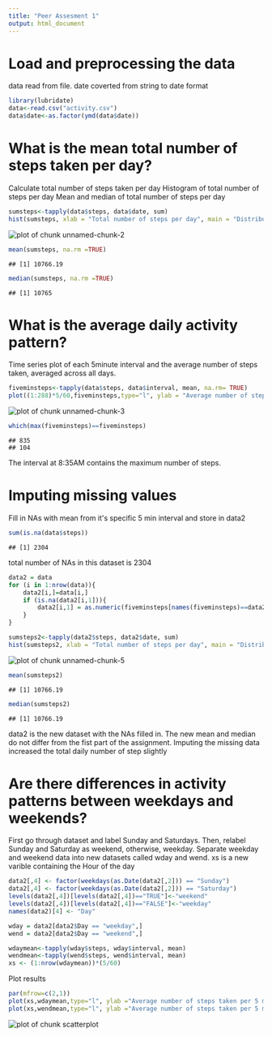 ```yaml
---
title: "Peer Assesment 1"
output: html_document
---
```


# Load and preprocessing the data
data read from file. date coverted from string to date format


```r
library(lubridate)
data<-read.csv("activity.csv")
data$date<-as.factor(ymd(data$date))
```
# What is the mean total number of steps taken per day?
Calculate total number of steps taken per day
Histogram of total number of steps per day
Mean and median of total number of steps per day


```r
sumsteps<-tapply(data$steps, data$date, sum)
hist(sumsteps, xlab = "Total number of steps per day", main = "Distribution of tuotal number of steps per day")
```

![plot of chunk unnamed-chunk-2](figure/unnamed-chunk-2-1.png) 

```r
mean(sumsteps, na.rm =TRUE)
```

```
## [1] 10766.19
```

```r
median(sumsteps, na.rm =TRUE)
```

```
## [1] 10765
```

# What is the average daily activity pattern?
Time series plot of each 5minute interval and the average number of steps taken, averaged across all days.


```r
fiveminsteps<-tapply(data$steps, data$interval, mean, na.rm= TRUE)
plot((1:288)*5/60,fiveminsteps,type="l", ylab = "Average number of steps taken per 5 min interval", xlab = "Hour of day")
```

![plot of chunk unnamed-chunk-3](figure/unnamed-chunk-3-1.png) 

```r
which(max(fiveminsteps)==fiveminsteps) 
```

```
## 835 
## 104
```
The interval at 8:35AM contains the maximum number of steps.

# Imputing missing values
Fill in NAs with mean from it's specific 5 min interval and store in data2


```r
sum(is.na(data$steps)) 
```

```
## [1] 2304
```

total number of NAs in this dataset is 2304


```r
data2 = data
for (i in 1:nrow(data)){
    data2[i,]=data[i,]
    if (is.na(data2[i,1])){
        data2[i,1] = as.numeric(fiveminsteps[names(fiveminsteps)==data2[i,3]])
    }
}

sumsteps2<-tapply(data2$steps, data2$date, sum)
hist(sumsteps2, xlab = "Total number of steps per day", main = "Distribution of tuotal number of steps per day with imputed values")
```

![plot of chunk unnamed-chunk-5](figure/unnamed-chunk-5-1.png) 

```r
mean(sumsteps2)
```

```
## [1] 10766.19
```

```r
median(sumsteps2)
```

```
## [1] 10766.19
```

data2 is the new dataset with the NAs filled in.
The new mean and median do not differ from the fist part of the assignment.
Imputing the missing data increased the total daily number of step slightly

# Are there differences in activity patterns between weekdays and weekends?
First go through dataset and label Sunday and Saturdays.
Then, relabel Sunday and Saturday as weekend, otherwise, weekday.
Separate weekday and weekend data into new datasets called wday and wend.
xs is a new varible containing the Hour of the day


```r
data2[,4] <- factor(weekdays(as.Date(data2[,2])) == "Sunday")
data2[,4] <- factor(weekdays(as.Date(data2[,2])) == "Saturday")
levels(data2[,4])[levels(data2[,4])=="TRUE"]<-"weekend"
levels(data2[,4])[levels(data2[,4])=="FALSE"]<-"weekday"
names(data2)[4] <- "Day"

wday = data2[data2$Day == "weekday",]
wend = data2[data2$Day == "weekend",]

wdaymean<-tapply(wday$steps, wday$interval, mean)
wendmean<-tapply(wend$steps, wend$interval, mean)
xs <- (1:nrow(wdaymean))*(5/60)
```

Plot results

```r
par(mfrow=c(2,1))
plot(xs,wdaymean,type="l", ylab ="Average number of steps taken per 5 min interval", xlab ="Hour of day", main = "Weekday plot")
plot(xs,wendmean,type="l", ylab ="Average number of steps taken per 5 min interval", xlab ="Hour of day", main = "Weekend plot")
```

![plot of chunk scatterplot](figure/scatterplot-1.png) 

